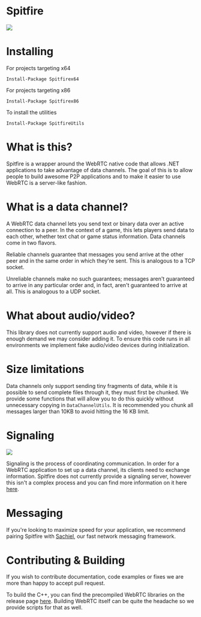 ﻿# Spitfire

![](https://i.imgur.com/XFsqa6I.png)

# Installing

For projects targeting x64 

```
Install-Package Spitfirex64
```

For projects targeting x86
```
Install-Package Spitfirex86
```

To install the utilities 

```
Install-Package SpitfireUtils
```


# What is this?

Spitfire is a wrapper around the WebRTC native code that allows .NET applications to take advantage of data channels. The goal of this is to allow people to build awesome P2P applications and to make it easier to use WebRTC is a server-like fashion. 

# What is a data channel?

A WebRTC data channel lets you send text or binary data over an active connection to a peer. In the context of a game, this lets players send data to each other, whether text chat or game status information. Data channels come in two flavors.

Reliable channels guarantee that messages you send arrive at the other peer and in the same order in which they're sent. This is analogous to a TCP socket.

Unreliable channels make no such guarantees; messages aren't guaranteed to arrive in any particular order and, in fact, aren't guaranteed to arrive at all. This is analogous to a UDP socket.


# What about audio/video?

This library does not currently support audio and video, however if there is enough demand we may consider adding it. To ensure this code runs in all environments we implement fake audio/video devices during initialization.  


# Size limitations 

Data channels only support sending tiny fragments of data, while it is possible to send complete files through it, they must first be chunked. We provide some functions that will allow you to do this quickly without unnecessary copying in ```DataChannelUtils```. It is recommended you chunk all messages larger than 10KB to avoid hitting the 16 KB limit. 

# Signaling 


![](https://i.imgur.com/tY0yv7M.png)

Signaling is the process of coordinating communication. In order for a WebRTC application to set up a data channel, its clients need to exchange information. Spitfire does not currently provide a signaling server, however this isn't a complex process and you can find more information on it here [here](https://www.html5rocks.com/en/tutorials/webrtc/infrastructure/). 


# Messaging 

If you're looking to maximize speed for your application, we recommend pairing Spitfire with [Sachiel](https://github.com/RainwayApp/sachiel-net), our fast network messaging framework.

# Contributing & Building

If you wish to contribute documentation, code examples or fixes we are more than happy to accept pull request.

To build the C++, you can find the precompiled WebRTC libraries on the release page [here](https://github.com/RainwayApp/spitfire/releases). Building WebRTC itself can be quite the headache so we provide scripts for that as well.




